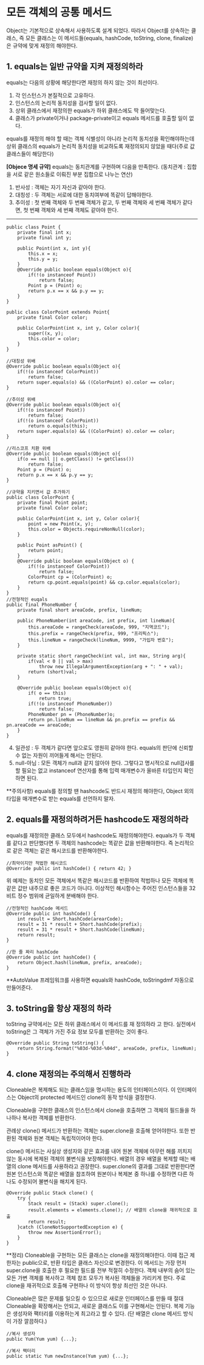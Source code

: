 # 모든 객체의 공통 메서드
Object는 기본적으로 상속해서 사용하도록 설계 되었다. 따라서 Object를 상속하는 클래스, 즉 모든 클래스는 이 메서드들(equals, hashCode, toString, clone, finalize)은 규약에 맞게 재정의 해야한다.

## 1. equals는 일반 규약을 지켜 재정의하라
equals는 다음의 상황에 해당한다면 재정의 하지 않는 것이 최선이다.
1) 각 인스턴스가 본질적으로 고유하다.
2) 인스턴스의 논리적 동치성을 검사할 일이 없다.
3) 상위 클래스에서 재정의한 equals가 하위 클래스에도 딱 들어맞는다.
4) 클래스가 private이거나 package-private이고 equals 메서드를 호출할 일이 없다.

equals를 재정의 해야 할 때는 객체 식별성이 아니라 논리적 동치성을 확인해야하는데 상위 클래스의 equals가 논리적 동치성을 비교하도록 재정의되지 않았을 때다(주로 값 클래스들이 해당한다)

__[Objece 명세 규약]__
equals는 동치관계를 구현하며 다음을 만족한다. (동치관계 : 집합을 서로 같은 원소들로 이뤄진 부분 집합으로 나누는 연산)

1) 반사성 : 객체는 자기 자신과 같아야 한다.
2) 대칭성 : 두 객체는 서로에 대한 동치여부에 똑같이 답해야한다.
3) 추이성 : 첫 번째 객체와 두 번째 객체가 같고, 두 번째 객체와 세 번째 객체가 같다면, 첫 번째 객체와 세 번째 객체도 같아야 한다.
___

    public class Point {
        private final int x;
        private final int y;
        
        public Point(int x, int y){
            this.x = x;
            this.y = y;
        }
        @Override public boolean equals(Object o){
            if(!(o instanceof Point))
                return false;
            Point p = (Point) o;
            return p.x == x && p.y == y;
        }
    }

    public class ColorPoint extends Point{
        private final Color color;
        
        public ColorPoint(int x, int y, Color color){
            super((x, y);
            this.color = color;
        }
    }

    //대칭성 위배
    @Override public boolean equals(Object o){
        if(!(o instanceof ColorPoint))
            return false;
        return super.equals(o) && ((ColorPoint) o).color == color;
    }

    //추이성 위배
    @Override public boolean equals(Object o){
        if(!(o instanceof Point))
            return false;
        if(!(o instanceof ColorPoint))
            return o.equals(this);
        return super.equals(o) && ((ColorPoint) o).color == color;
    }

    //리스코프 치환 위배
    @Override public boolean equals(Object o){
        if(o == null || o.getClass() != getClass())
            return false;
        Point p = (Point) o;
        return p.x == x && p.y == y;
    }

    //규약을 지키면서 값 추가하기
    public class ColorPoint {
        private final Point point;
        private final Color color;
        
        public ColorPoint(int x, int y, Color color){
            point = new Point(x, y);
            this.color = Objects.requireNonNull(color);
        }
        
        public Point asPoint() {
            return point;
        }
        @Override public boolean equals(Object o) {
            if(!(o instanceof ColorPoint))
                return false;
            ColorPoint cp = (ColorPoint) o;
            return cp.point.equals(point) && cp.color.equals(color);
        }
    }
    //전형적인 euqals
    public final PhoneNumber {
        private final short areaCode, prefix, lineNum;

        public PhoneNumber(int areaCode, int prefix, int lineNum){
            this.areaCode = rangeCheck(areaCode, 999, "지역코드");
            this.prefix = rangeCheck(prefix, 999, "프리픽스");
            this.lineNum = rangeCheck(lineNum, 9999, "가입자 번호");
        }

        private static short rangeCheck(int val, int max, String arg){
            if(val < 0 || val > max)
                throw new IllegalArgumentException(arg + ": " + val);
            return (short)val;
        }

        @Override public boolean equals(Object o){
            if( o == this)
                return true;
            if(!(o instanceof PhoneNumber))
                return false;
            PhoneNumber pn = (PhoneNumber)o;
            return pn.lineNum == lineNum && pn.prefix == prefix && pn.areaCode == areaCode;
        }
    }

4) 일관성 : 두 객체가 같다면 앞으로도 영원히 같아야 한다. equals의 판단에 신뢰할 수 없는 자원이 끼어들게 해서는 안된다.
5) null-아님 : 모든 객체가 null과 같지 않아야 한다. 그렇다고 명시적으로 null검사를 할 필요는 없고 instanceof 연산자를 통해 입력 매개변수가 올바른 타입인지 확인하면 된다.

**주의사항) equals를 정의할 땐 hashcode도 반드시 재정의 해야한다, Object 외의 타입을 매개변수로 받는 equals를 선언하지 말자.

## 2. equals를 재정의하려거든 hashcode도 재정의하라
equals를 재정의한 클래스 모두에서 hashcode도 재정의해야한다. equals가 두 객체를 같다고 판단했다면 두 객체의 hashcode는 똑같은 값을 반환해야한다. 즉 논리적으로 같은 객체는 같은 해시코드를 반환해야한다.

    //최악이지만 적법한 해시코드
    @Override public int hashCode() { return 42; }

위 예제는 동치인 모든 객체에서 똑같은 해시코드를 반환하여 적법하나 모든 객체에 똑같은 값만 내주므로 좋은 코드가 아니다. 이상적인 해시함수는 주어진 인스턴스들을 32비트 정수 범위에 균일하게 분배해야 한다.

    //전형적인 hashCode 메서드
    @Override public int hashCode() {
        int result = Short.hashCode(arearCode);
        result = 31 * result + Short.hashCode(prefix);
        result = 31 * result + Short.hashCode(lineNum);
        return result;
    }

    //한 줄 짜리 hashCode
    @Override public int hashCode() {
        return Object.hash(lineNum, prefix, areaCode);
    }

**AutoValue 프레임워크를 사용하면 equals와 hashCode, toStringdmf 자동으로 만들어준다.

## 3. toString을 항상 재정의 하라
toString 규약에서는 모든 하위 클래스에서 이 메서드를 재 정의하라 고 한다. 실전에서 toString은 그 객체가 가진 주요 정보 모두를 반환하는 것이 좋다.

    @Override public String toString() {
        return String.format("%03d-%03d-%04d", areaCode, prefix, lineNum);
    }

## 4. clone 재정의는 주의해서 진행하라
Cloneable은 복제해도 되는 클래스임을 명시하는 용도의 인터페이스이다. 이 인터페이스는 Object의 protected 메서드인 clone의 동작 방식을 결정한다.

Cloneable을 구현한 클래스의 인스턴스에서 clone을 호출하면 그 객체의 필드들을 하나하나 복사한 객체를 반환한다.

관례상 clone() 메서드가 반환하는 객체는 super.clone을 호출해 얻어야한다. 또한 반환된 객체와 원본 객체는 독립적이어야 한다.

clone() 메서드는 사실상 생성자와 같은 효과를 내어 원본 객체에 아무런 해를 끼치지 않는 동시에 복제된 객체의 불변식을 보장해야한다. 배열의 경우 배열을 복제할 때는 배열의 clone 메서드를 사용하라고 권장한다. super.clone의 결과를 그대로 반환한다면 원본 인스턴스와 똑같은 배열을 참조하여 원본이나 복제본 중 하나를 수정하면 다른 하나도 수정되어 불변식을 해치게 된다.

    @Override public Stack clone() {
        try {
            Stack result = (Stack) super.clone();
            result.elements = elements.clone(); // 배열의 clone을 재귀적으로 호출
            return result;
        }catch (CloneNotSupportedException e) {
            throw new AssertionError();
        }
    }

**정리) Cloneable을 구현하는 모든 클래스는 clone을 재정의해야한다. 이때 접근 제한자는 public으로, 반환 타입은 클래스 자신으로 변경한다. 이 메서드는 가장 먼저 super.clone을 호출한 후 필요한 필드를 전부 적절히 수정한다. 객체 내부의 숨어 있는 모든 가변 객체를 복사하고 객체 참조 모두가 복사된 객체들을 가리키게 한다. 주로 clone을 재귀적으로 호출해 구현하나 이 방식이 항상 최선인 것은 아니다.

Cloneable은 많은 문제를 일으킬 수 있으므로 새로운 인터페이스를 만들 때 절대 Cloneable을 확장해서는 안되고, 새로운 클래스도 이를 구현해서는 안된다. 복제 기능은 생성자와 팩터리를 이용하는게 최고라고 할 수 있다. (단 배열은 clone 메서드 방식이 가장 깔끔하다.)

    //복사 생성자
    public Yum(Yum yum) {...};

    //복사 팩터리
    public static Yum newInstance(Yum yum) {...};